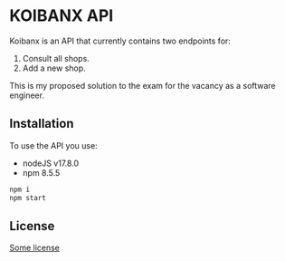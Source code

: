 # KOIBANX API

Koibanx is an API that currently contains two endpoints for:

1. Consult all shops.
2. Add a new shop.

This is my proposed solution to the exam for the vacancy as a software engineer.

## Installation

To use the API you use:

- nodeJS v17.8.0
- npm 8.5.5

```bash
npm i
npm start
```

## License
[Some license](https://choosealicense.com/licenses/mit/)
